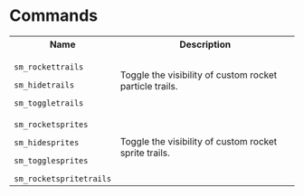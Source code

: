 <h1>Commands</h1>

<table>
	<tr>
		<th>Name</th>
		<th>Description</th>
	</tr>
	<tr>
		<td>
			<p><code>sm_rockettrails</code></p>
			<p><code>sm_hidetrails</code></p>
			<code>sm_toggletrails</code>
		</td>
		<td>Toggle the visibility of custom rocket particle trails.</td>
	</tr>
	<tr>
		<td>
			<p><code>sm_rocketsprites</code></p>
			<p><code>sm_hidesprites</code></p>
			<p><code>sm_togglesprites</code></p>
			<code>sm_rocketspritetrails</code>
		</td>
		<td>Toggle the visibility of custom rocket sprite trails.</td>
	</tr>
</table>

